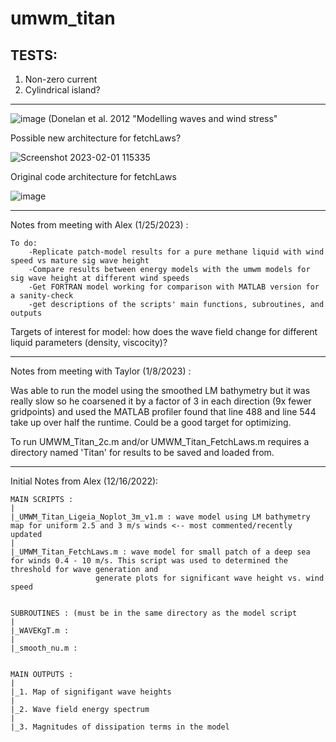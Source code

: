 # umwm_titan

## TESTS:
1. Non-zero current
2. Cylindrical island?

-------------------------------------------------------------------------------------------------------------------------------------------------------------------

![image](https://user-images.githubusercontent.com/24469269/216115106-07c52808-777f-43b3-aaa8-96d51b80508c.png)
(Donelan et al. 2012 "Modelling waves and wind stress"

Possible new architecture for fetchLaws?

![Screenshot 2023-02-01 115335](https://user-images.githubusercontent.com/24469269/216110589-4a1b802c-acb3-4f33-b869-22423ad302bc.jpg)

Original code architecture for fetchLaws

![image](https://user-images.githubusercontent.com/24469269/216111111-2c391b4d-d258-4908-9b43-cca594bc0d49.png)




-------------------------------------------------------------------------------------------------------------------------------------------------------------------

Notes from meeting with Alex (1/25/2023) :

```
To do:
	-Replicate patch-model results for a pure methane liquid with wind speed vs mature sig wave height
	-Compare results between energy models with the umwm models for sig wave height at different wind speeds
	-Get FORTRAN model working for comparison with MATLAB version for a sanity-check
	-get descriptions of the scripts' main functions, subroutines, and outputs 
```

Targets of interest for model: how does the wave field change for different liquid parameters (density, viscocity)?

--------------------------------------------------------------------------------------------------------------------------------------------------------------------

Notes from meeting with Taylor (1/8/2023) : 

Was able to run the model using the smoothed LM bathymetry but it was really slow so he coarsened it by a factor of 3 in each direction (9x fewer gridpoints)
and used the MATLAB profiler found that line 488 and line 544 take up over half the runtime. Could be a good target for optimizing.

To run UMWM_Titan_2c.m and/or UMWM_Titan_FetchLaws.m requires a directory named 'Titan' for results to be saved and loaded from.

--------------------------------------------------------------------------------------------------------------------------------------------------------------------
Initial Notes from Alex (12/16/2022):

```
MAIN SCRIPTS : 
|
|_UMWM_Titan_Ligeia_Noplot_3m_v1.m : wave model using LM bathymetry map for uniform 2.5 and 3 m/s winds <-- most commented/recently updated
|
|_UMWM_Titan_FetchLaws.m : wave model for small patch of a deep sea for winds 0.4 - 10 m/s. This script was used to determined the threshold for wave generation and 
			       generate plots for significant wave height vs. wind speed


SUBROUTINES : (must be in the same directory as the model script
|
|_WAVEKgT.m :
|
|_smooth_nu.m :


MAIN OUTPUTS : 
|
|_1. Map of signifigant wave heights
|
|_2. Wave field energy spectrum 
|
|_3. Magnitudes of dissipation terms in the model
```
